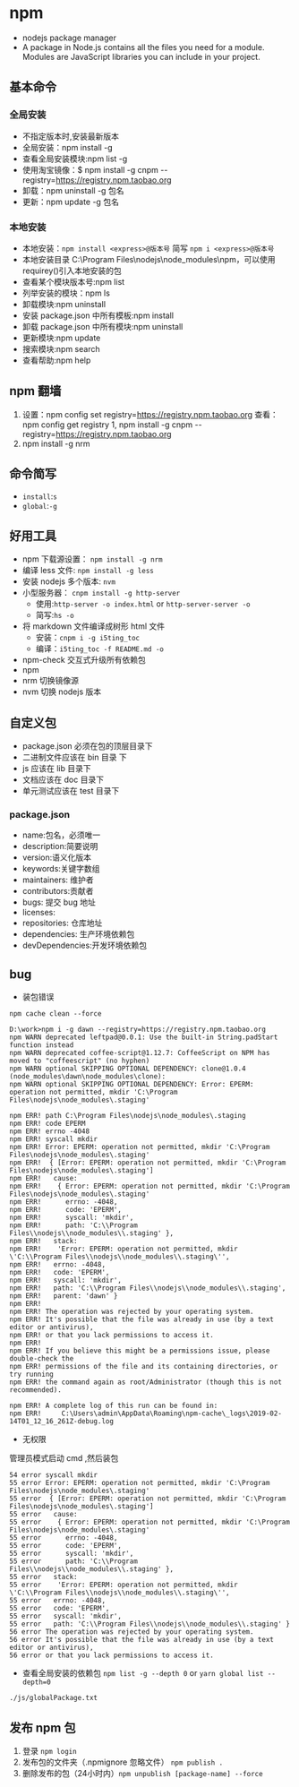 # npm

*   nodejs package manager
*   A package in Node.js contains all the files you need for a module.
    Modules are JavaScript libraries you can include in your project.

## 基本命令

### 全局安装

*   不指定版本时,安装最新版本
*   全局安装：npm install -g <express>
*   查看全局安装模块:npm list -g
*   使用淘宝镜像：$ npm install -g cnpm --registry=https://registry.npm.taobao.org
*   卸载：npm uninstall -g 包名
*   更新：npm update -g 包名

### 本地安装

*   本地安装：`npm install <express>@版本号` 简写 `npm i <express>@版本号`
*   本地安装目录 C:\Program Files\nodejs\node_modules\npm，可以使用 requirey()引入本地安装的包
*   查看某个模块版本号:npm list <express>
*   列举安装的模块：npm ls
*   卸载模块:npm uninstall <express>
*   安装 package.json 中所有模板:npm install
*   卸载 package.json 中所有模块:npm uninstall
*   更新模块:npm update <express>
*   搜索模块:npm search <express>
*   查看帮助:npm help

## npm 翻墙

1.  设置：npm config set registry=https://registry.npm.taobao.org 查看：npm config get registry
    1, npm install -g cnpm --registry=https://registry.npm.taobao.org
1.  npm install -g nrm

## 命令简写

*   `install`:`s`
*   `global`:`-g`

## 好用工具

*   npm 下载源设置： `npm install -g nrm`
*   编译 less 文件: `npm install -g less`
*   安装 nodejs 多个版本: `nvm`
*   小型服务器： `cnpm install -g http-server`
    *   使用:`http-server -o index.html` or `http-server-server -o`
    *   简写:`hs -o`
*   将 markdown 文件编译成树形 html 文件
    *   安装：`cnpm i -g i5ting_toc`
    *   编译：`i5ting_toc -f README.md -o`
*   npm-check  交互式升级所有依赖包
*   npm
*   nrm 切换镜像源
*   nvm 切换 nodejs 版本

## 自定义包

*   package.json 必须在包的顶层目录下
*   二进制文件应该在 bin 目录 下
*   js 应该在 lib 目录下
*   文档应该在 doc 目录下
*   单元测试应该在 test 目录下

### package.json

*   name:包名，必须唯一
*   description:简要说明
*   version:语义化版本
*   keywords:关键字数组
*   maintainers: 维护者
*   contributors:贡献者
*   bugs: 提交 bug 地址
*   licenses:
*   repositories: 仓库地址
*   dependencies: 生产环境依赖包
*   devDependencies:开发环境依赖包


## bug

- 装包错误

`npm cache clean --force`

```
D:\work>npm i -g dawn --registry=https://registry.npm.taobao.org
npm WARN deprecated leftpad@0.0.1: Use the built-in String.padStart function instead
npm WARN deprecated coffee-script@1.12.7: CoffeeScript on NPM has moved to "coffeescript" (no hyphen)
npm WARN optional SKIPPING OPTIONAL DEPENDENCY: clone@1.0.4 (node_modules\dawn\node_modules\clone):
npm WARN optional SKIPPING OPTIONAL DEPENDENCY: Error: EPERM: operation not permitted, mkdir 'C:\Program Files\nodejs\node_modules\.staging'

npm ERR! path C:\Program Files\nodejs\node_modules\.staging
npm ERR! code EPERM
npm ERR! errno -4048
npm ERR! syscall mkdir
npm ERR! Error: EPERM: operation not permitted, mkdir 'C:\Program Files\nodejs\node_modules\.staging'
npm ERR!  { [Error: EPERM: operation not permitted, mkdir 'C:\Program Files\nodejs\node_modules\.staging']
npm ERR!   cause:
npm ERR!    { Error: EPERM: operation not permitted, mkdir 'C:\Program Files\nodejs\node_modules\.staging'
npm ERR!      errno: -4048,
npm ERR!      code: 'EPERM',
npm ERR!      syscall: 'mkdir',
npm ERR!      path: 'C:\\Program Files\\nodejs\\node_modules\\.staging' },
npm ERR!   stack:
npm ERR!    'Error: EPERM: operation not permitted, mkdir \'C:\\Program Files\\nodejs\\node_modules\\.staging\'',
npm ERR!   errno: -4048,
npm ERR!   code: 'EPERM',
npm ERR!   syscall: 'mkdir',
npm ERR!   path: 'C:\\Program Files\\nodejs\\node_modules\\.staging',
npm ERR!   parent: 'dawn' }
npm ERR!
npm ERR! The operation was rejected by your operating system.
npm ERR! It's possible that the file was already in use (by a text editor or antivirus),
npm ERR! or that you lack permissions to access it.
npm ERR!
npm ERR! If you believe this might be a permissions issue, please double-check the
npm ERR! permissions of the file and its containing directories, or try running
npm ERR! the command again as root/Administrator (though this is not recommended).

npm ERR! A complete log of this run can be found in:
npm ERR!     C:\Users\admin\AppData\Roaming\npm-cache\_logs\2019-02-14T01_12_16_261Z-debug.log
```

- 无权限

管理员模式启动 cmd ,然后装包

```
54 error syscall mkdir
55 error Error: EPERM: operation not permitted, mkdir 'C:\Program Files\nodejs\node_modules\.staging'
55 error  { [Error: EPERM: operation not permitted, mkdir 'C:\Program Files\nodejs\node_modules\.staging']
55 error   cause:
55 error    { Error: EPERM: operation not permitted, mkdir 'C:\Program Files\nodejs\node_modules\.staging'
55 error      errno: -4048,
55 error      code: 'EPERM',
55 error      syscall: 'mkdir',
55 error      path: 'C:\\Program Files\\nodejs\\node_modules\\.staging' },
55 error   stack:
55 error    'Error: EPERM: operation not permitted, mkdir \'C:\\Program Files\\nodejs\\node_modules\\.staging\'',
55 error   errno: -4048,
55 error   code: 'EPERM',
55 error   syscall: 'mkdir',
55 error   path: 'C:\\Program Files\\nodejs\\node_modules\\.staging' }
56 error The operation was rejected by your operating system.
56 error It's possible that the file was already in use (by a text editor or antivirus),
56 error or that you lack permissions to access it.

```

- 查看全局安装的依赖包 `npm list -g --depth 0` or `yarn global list --depth=0`

`./js/globalPackage.txt`

## 发布 npm 包

1. 登录 `npm login`
1. 发布包的文件夹（.npmignore 忽略文件） `npm publish .`
1. 删除发布的包（24小时内）`npm unpublish [package-name] --force`